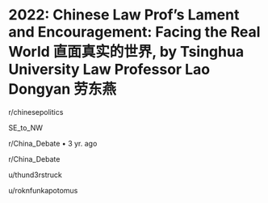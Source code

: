 # 2022: Chinese Law Prof’s Lament and Encouragement: Facing the Real World 直面真实的世界, by Tsinghua University Law Professor Lao Dongyan 劳东燕

r/chinesepolitics





SE_to_NW

r/China_Debate
•
3 yr. ago

r/China_Debate

u/thund3rstruck

u/roknfunkapotomus